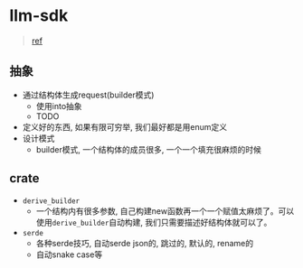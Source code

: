 # llm-sdk

> [ref](https://github.com/tyrchen/llm-sdk)

## 抽象

- 通过结构体生成request(builder模式)
    * 使用into抽象
    * TODO
- 定义好的东西, 如果有限可穷举, 我们最好都是用enum定义
- 设计模式
    * builder模式, 一个结构体的成员很多, 一个一个填充很麻烦的时候

## crate

- `derive_builder`
    - 一个结构内有很多参数, 自己构建new函数再一个一个赋值太麻烦了。可以使用`derive_builder`自动构建, 我们只需要描述好结构体就可以了。
- `serde`
    * 各种serde技巧, 自动serde json的, 跳过的, 默认的, rename的
    * 自动snake case等

